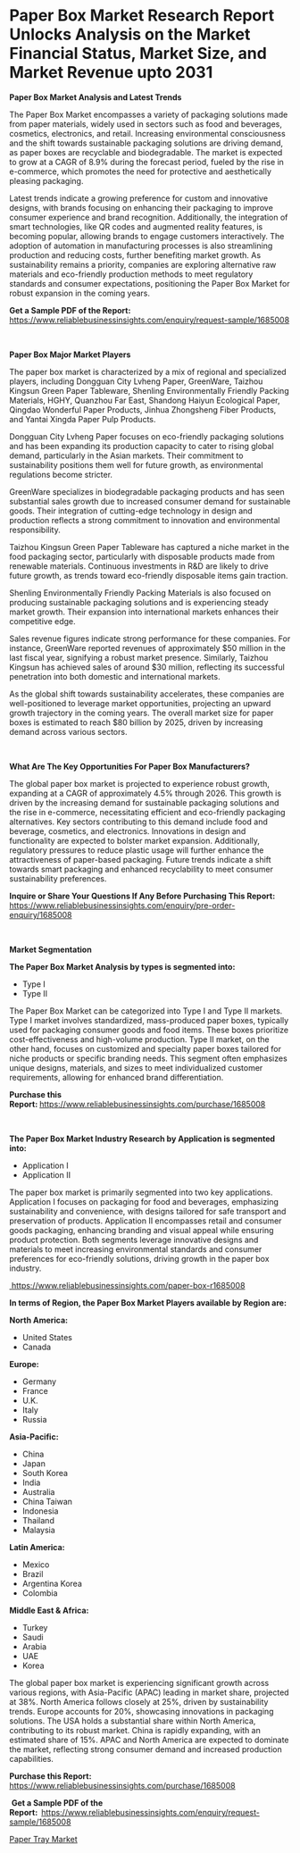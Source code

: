 <p><h1>Paper Box Market Research Report Unlocks Analysis on the Market Financial Status, Market Size, and Market Revenue upto 2031</h1></p><p><strong>Paper Box Market Analysis and Latest Trends</strong></p>
<p><p>The Paper Box Market encompasses a variety of packaging solutions made from paper materials, widely used in sectors such as food and beverages, cosmetics, electronics, and retail. Increasing environmental consciousness and the shift towards sustainable packaging solutions are driving demand, as paper boxes are recyclable and biodegradable. The market is expected to grow at a CAGR of 8.9% during the forecast period, fueled by the rise in e-commerce, which promotes the need for protective and aesthetically pleasing packaging.</p><p>Latest trends indicate a growing preference for custom and innovative designs, with brands focusing on enhancing their packaging to improve consumer experience and brand recognition. Additionally, the integration of smart technologies, like QR codes and augmented reality features, is becoming popular, allowing brands to engage customers interactively. The adoption of automation in manufacturing processes is also streamlining production and reducing costs, further benefiting market growth. As sustainability remains a priority, companies are exploring alternative raw materials and eco-friendly production methods to meet regulatory standards and consumer expectations, positioning the Paper Box Market for robust expansion in the coming years.</p></p>
<p><strong>Get a Sample PDF of the Report:&nbsp;</strong> <a href="https://www.reliablebusinessinsights.com/enquiry/request-sample/1685008?utm_campaign=118&utm_medium=2&utm_source=Github&utm_content=ia&utm_term=30122024&utm_id=paper-box">https://www.reliablebusinessinsights.com/enquiry/request-sample/1685008</a></p>
<p>&nbsp;</p>
<p><strong>Paper Box Major Market Players</strong></p>
<p><p>The paper box market is characterized by a mix of regional and specialized players, including Dongguan City Lvheng Paper, GreenWare, Taizhou Kingsun Green Paper Tableware, Shenling Environmentally Friendly Packing Materials, HGHY, Quanzhou Far East, Shandong Haiyun Ecological Paper, Qingdao Wonderful Paper Products, Jinhua Zhongsheng Fiber Products, and Yantai Xingda Paper Pulp Products. </p><p>Dongguan City Lvheng Paper focuses on eco-friendly packaging solutions and has been expanding its production capacity to cater to rising global demand, particularly in the Asian markets. Their commitment to sustainability positions them well for future growth, as environmental regulations become stricter.</p><p>GreenWare specializes in biodegradable packaging products and has seen substantial sales growth due to increased consumer demand for sustainable goods. Their integration of cutting-edge technology in design and production reflects a strong commitment to innovation and environmental responsibility.</p><p>Taizhou Kingsun Green Paper Tableware has captured a niche market in the food packaging sector, particularly with disposable products made from renewable materials. Continuous investments in R&D are likely to drive future growth, as trends toward eco-friendly disposable items gain traction.</p><p>Shenling Environmentally Friendly Packing Materials is also focused on producing sustainable packaging solutions and is experiencing steady market growth. Their expansion into international markets enhances their competitive edge.</p><p>Sales revenue figures indicate strong performance for these companies. For instance, GreenWare reported revenues of approximately $50 million in the last fiscal year, signifying a robust market presence. Similarly, Taizhou Kingsun has achieved sales of around $30 million, reflecting its successful penetration into both domestic and international markets.</p><p>As the global shift towards sustainability accelerates, these companies are well-positioned to leverage market opportunities, projecting an upward growth trajectory in the coming years. The overall market size for paper boxes is estimated to reach $80 billion by 2025, driven by increasing demand across various sectors.</p></p>
<p>&nbsp;</p>
<p><strong>What Are The Key Opportunities For Paper Box Manufacturers?</strong></p>
<p><p>The global paper box market is projected to experience robust growth, expanding at a CAGR of approximately 4.5% through 2026. This growth is driven by the increasing demand for sustainable packaging solutions and the rise in e-commerce, necessitating efficient and eco-friendly packaging alternatives. Key sectors contributing to this demand include food and beverage, cosmetics, and electronics. Innovations in design and functionality are expected to bolster market expansion. Additionally, regulatory pressures to reduce plastic usage will further enhance the attractiveness of paper-based packaging. Future trends indicate a shift towards smart packaging and enhanced recyclability to meet consumer sustainability preferences.</p></p>
<p><strong>Inquire or Share Your Questions If Any Before Purchasing This Report:</strong> <a href="https://www.reliablebusinessinsights.com/enquiry/pre-order-enquiry/1685008?utm_campaign=118&utm_medium=2&utm_source=Github&utm_content=ia&utm_term=30122024&utm_id=paper-box">https://www.reliablebusinessinsights.com/enquiry/pre-order-enquiry/1685008</a></p>
<p>&nbsp;</p>
<p><strong>Market Segmentation</strong></p>
<p><strong>The Paper Box Market Analysis by types is segmented into:</strong></p>
<p><ul><li>Type I</li><li>Type II</li></ul></p>
<p><p>The Paper Box Market can be categorized into Type I and Type II markets. Type I market involves standardized, mass-produced paper boxes, typically used for packaging consumer goods and food items. These boxes prioritize cost-effectiveness and high-volume production. Type II market, on the other hand, focuses on customized and specialty paper boxes tailored for niche products or specific branding needs. This segment often emphasizes unique designs, materials, and sizes to meet individualized customer requirements, allowing for enhanced brand differentiation.</p></p>
<p><strong>Purchase this Report:&nbsp;</strong><a href="https://www.reliablebusinessinsights.com/purchase/1685008?utm_campaign=118&utm_medium=2&utm_source=Github&utm_content=ia&utm_term=30122024&utm_id=paper-box">https://www.reliablebusinessinsights.com/purchase/1685008</a></p>
<p>&nbsp;</p>
<p><strong>The Paper Box Market Industry Research by Application is segmented into:</strong></p>
<p><ul><li>Application I</li><li>Application II</li></ul></p>
<p><p>The paper box market is primarily segmented into two key applications. Application I focuses on packaging for food and beverages, emphasizing sustainability and convenience, with designs tailored for safe transport and preservation of products. Application II encompasses retail and consumer goods packaging, enhancing branding and visual appeal while ensuring product protection. Both segments leverage innovative designs and materials to meet increasing environmental standards and consumer preferences for eco-friendly solutions, driving growth in the paper box industry.</p></p>
<p><a href="https://www.reliablebusinessinsights.com/paper-box-r1685008?utm_campaign=118&utm_medium=2&utm_source=Github&utm_content=ia&utm_term=30122024&utm_id=paper-box">&nbsp;https://www.reliablebusinessinsights.com/paper-box-r1685008</a></p>
<p><strong>In terms of Region, the Paper Box Market Players available by Region are:</strong></p>
<p>
    <p> <strong> North America: </strong>
        <ul>
            <li>United States</li>
            <li>Canada</li>
        </ul>
        </p> 
    <p> <strong> Europe: </strong>
        <ul>
            <li>Germany</li>
            <li>France</li>
            <li>U.K.</li>
            <li>Italy</li>
            <li>Russia</li>
        </ul>
        </p> 
    <p> <strong> Asia-Pacific: </strong>
        <ul>
            <li>China</li>
            <li>Japan</li>
            <li>South Korea</li>
            <li>India</li>
            <li>Australia</li>
            <li>China Taiwan</li>
            <li>Indonesia</li>
            <li>Thailand</li>
            <li>Malaysia</li>
        </ul>
        </p> 
    <p> <strong> Latin America: </strong>
        <ul>
            <li>Mexico</li>
            <li>Brazil</li>
            <li>Argentina Korea</li>
            <li>Colombia</li>
        </ul>
        </p> 
    <p> <strong> Middle East & Africa: </strong>
        <ul>
            <li>Turkey</li>
            <li>Saudi</li>
            <li>Arabia</li>
            <li>UAE</li>
            <li>Korea</li>
        </ul>
    </p>
    </p>
<p><p>The global paper box market is experiencing significant growth across various regions, with Asia-Pacific (APAC) leading in market share, projected at 38%. North America follows closely at 25%, driven by sustainability trends. Europe accounts for 20%, showcasing innovations in packaging solutions. The USA holds a substantial share within North America, contributing to its robust market. China is rapidly expanding, with an estimated share of 15%. APAC and North America are expected to dominate the market, reflecting strong consumer demand and increased production capabilities.</p></p>
<p><strong>Purchase this Report: </strong><a href="https://www.reliablebusinessinsights.com/purchase/1685008?utm_campaign=118&utm_medium=2&utm_source=Github&utm_content=ia&utm_term=30122024&utm_id=paper-box">https://www.reliablebusinessinsights.com/purchase/1685008</a></p>
<p>&nbsp;<strong>Get a Sample PDF of the Report:&nbsp;&nbsp;</strong><a href="https://www.reliablebusinessinsights.com/enquiry/request-sample/1685008?utm_campaign=118&utm_medium=2&utm_source=Github&utm_content=ia&utm_term=30122024&utm_id=paper-box">https://www.reliablebusinessinsights.com/enquiry/request-sample/1685008</a></p>
<p><strong></strong></p>
<p><p><a href="https://github.com/zuccoshenna242/Market-Research-Report-List-1/blob/main/paper-tray-market.md?utm_campaign=118&utm_medium=2&utm_source=Github&utm_content=ia&utm_term=30122024&utm_id=paper-box">Paper Tray Market</a></p></p>